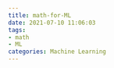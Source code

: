 ```yaml
---
title: math-for-ML
date: 2021-07-10 11:06:03
tags: 
- math
- ML
categories: Machine Learning
---
```




